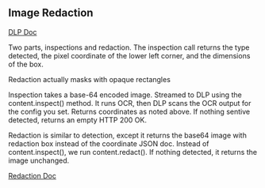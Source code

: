## Image Redaction
[DLP Doc](https://cloud.google.com/dlp/docs/concepts-image-redaction)

Two parts, inspections and redaction. The inspection call returns the type detected, the pixel coordinate of the lower left corner, and the dimensions of the box.

Redaction actually masks with opaque rectangles

Inspection takes a base-64 encoded image.  Streamed to DLP using the content.inspect() method. It runs OCR, then DLP scans the OCR output for the config you set. Returns coordinates as noted above. If nothing sentive detected, returns an empty HTTP 200 OK.

Redaction is similar to detection, except it returns the base64 image with redaction box instead of the coordinate JSON doc. Instead of content.inspect(), we run content.redact(). If nothing detected, it returns the image unchanged.

[Redaction Doc](https://cloud.google.com/dlp/docs/redacting-sensitive-data-images)


